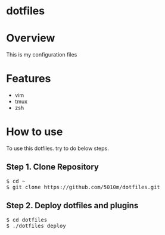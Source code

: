 # dotfiles

# Overview

This is my configuration files

# Features

* vim
* tmux
* zsh

# How to use

To use this dotfiles. try to do below steps.

## Step 1. Clone Repository

<pre>
$ cd ~
$ git clone https://github.com/5010m/dotfiles.git 
</pre>

## Step 2. Deploy dotfiles and plugins

<pre>
$ cd dotfiles
$ ./dotfiles deploy
</pre>


